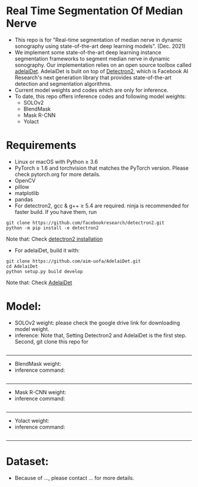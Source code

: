 # Real Time Segmentation Of Median Nerve
- This repo is for "Real-time segmentation of median nerve in dynamic sonography using state-of-the-art deep learning models". (Dec. 2021) 
- We implement some state-of-the-art deep learning instance segmentation frameworks to segment median nerve in dynamic sonography. Our implementation relies on an open source toolbox called [adelaiDet](https://github.com/aim-uofa/AdelaiDet). AdelaiDet is bulit on top of [Detectron2](https://github.com/facebookresearch/detectron2/tree/d4412c7070b28e50037b3797de8a579afd008b2b), which is Facebook AI Research's next generation library that provides state-of-the-art detection and segmentation algorithms.
- Current model weights and codes which are only for inference.
- To date, this repo offers inference codes and following model weights:
  - SOLOv2
  - BlendMask
  - Mask R-CNN
  - Yolact
# Requirements
- Linux or macOS with Python ≥ 3.6
- PyTorch ≥ 1.6 and torchvision that matches the PyTorch version. Please check pytorch.org for more details.
- OpenCV
- pillow
- matplotlib
- pandas
- For detectron2, gcc & g++ ≥ 5.4 are required. ninja is recommended for faster build. If you have them, run
```
git clone https://github.com/facebookresearch/detectron2.git
python -m pip install -e detectron2
```
Note that: Check [detectron2 installation](https://github.com/facebookresearch/detectron2/blob/d4412c7070b28e50037b3797de8a579afd008b2b/INSTALL.md)
- For adelaiDet, build it with:
```
git clone https://github.com/aim-uofa/AdelaiDet.git
cd AdelaiDet
python setup.py build develop
```
Note that: Check [AdelaiDet](https://github.com/aim-uofa/AdelaiDet)

# Model:
- SOLOv2 weight: please check the google drive link for downloading model weight.
- inference: Note that, Setting Detectron2 and AdelaiDet is the first step. Second, git clone this repo for 
```

```
----------------------------------------
- BlendMask weight:
- inference command:
```
```
----------------------------------------
- Mask R-CNN weight:
- inference command:
```
```
----------------------------------------
- Yolact weight:
- inference command:
```
```
----------------------------------------

# Dataset: 
- Because of ..., please contact ... for more details.
